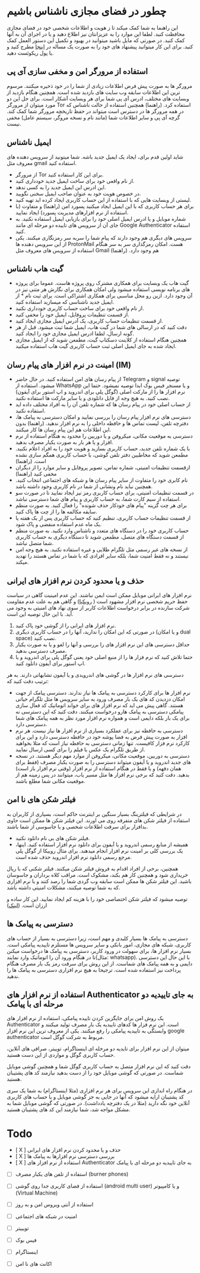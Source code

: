&rlm;

# چطور در فضای مجازی ناشناس باشیم
این راهنما به شما کمک میکند تا ز هویت و اطلاعات شخصی خود در فضای مجازی محافظت کنید. لطفا این موارد را به عزیزانتان نیز اطلاع دهید و یا در اجرای آن به آنها کمک کنید. در صورتی که مایل باشید میتوانید در بهبود و تکمیل این دستور العمل کمک کنید. برای این کار میتوانید پیشنهاد های خود را به صورت یک مساله در  [اینجا](https://github.com/theStratus/DigitalPrivacyMeasures/issues/new) مطرج کنید و یا پول ریکوئست دهید. 

## استفاده از مرورگر امن و مخفی سازی آی پی
مرورگر ها به صورت پیش فرض اطلاعات زیادی از شما را در خود ذخیره میکنند. مرسوم ترین این اطلاعات سابقه وب سایت های بازدید شده است. همچنین هنگام بازدید از وبسایت های مختلف، ادرس آی پی شما برای هر وبسایت آشکار است. برای حل این دو مورد میتوان از مرورگر Tor استفاده کرد. (راهنما)
همچنین استفاده از حالت ناشناس که در همه مرورگر ها در دسترس است میتواند در حفظ تاریخچه مرورگر شما کمک کند. گرچه آی پی و سایر اطلاعات شما (مانند نام و نسخه مروگر، سیستم عامل) مخفی نیست. 

## ایمیل ناشناس 
شاید اولین قدم برای، ایجاد یک ایمیل جدید باشه. شما میتونید از سرویس دهنده های معروف مثل gmail استفاده کنید. 
* از مرورگر Tor برای این کار استفاده کنید.
* از نام واقعی خود برای ساخت ایمیل جدید خودداری کنید.
* این ادرس این ایمیل جدید را به کسی ندهد. 
* در خصوص هویت خود به عنوان صاحب ایمیل سخنی نگویید. 
* لیستی از وبسایت هایی که با استفاده از این حساب کاربری ایجاد کرده اید تهیه کنید. 
* برای هر حساب کاربری که با این ایمیل ایجاد میکنید پسورد امن (راهنما) و متفاوت (با استفاده از نرم افزارهای مدیریت پسورد) ایجاد نمایید.
* شماره موبایل و یا ادرس ایمیل اصلی خود را برای بازیابی ایمیل استفاده نکنید. به جای آن از سرویس های تاییده دو مرحله ای مانند Google Authenticator استفاده کنید.  
* سرویس های دیگری هم وجود دارند که پیام شما را سربه سر رمزنگاری میکنند. یکی از این سرویس دهنده ها ProtonMail هست. امکان رمزگذاری سر به سر هنگام استفاده از سرویس های معروف مثل Gmail هم وجود دارد. (راهنما)

## گیت هاب ناشناس 
* گیت هاب یک وبسایت برای همکاری مشترک روی پروژه هاست. عموما برای پروژه های برنامه نویسی استفاده میشود ولی امکان همکاری برای نگارش هر متنی نیز در آن وجود دارد. ازین رو محل مناسبی برای همکاری اشتراکی است. برای ثبت نام *  از ایمیل جدید ناشناسی که میسازید استفاده کنید. 
* از نام واقعی خود برای ساخت حساب کاربری خودداری نکنید.
* از قسمت تنظیمات پروفایل، ایمیل خود را مخفی کنید. 
* از قسمت تنظیمات حساب کاربری، یک آدرس ایمیل مجازی ایجاد کنید. 
* دقت کنید که در ارسالی های شما در گیت هاب، ایمیل شما ثبت میشود. قبل از هر گونه ارسال، لطفا ادرس ایمیل مجازی خود را ایجاد کنید. 
* همچنین هنگام استفاده از کلاینت دسکتاپ گیت، مطمعن شوید که از ایمیل مجازی ایجاد شده به جای ایمیل اصلی ثبت حساب کاربری گیت هاب استفاده میکنید. 


## امینت در نرم افزار های پیام رسان (IM)
* از پیام رسان های امن استفاده کنید. در حال حاضر Telegram و signal توصیه میشود. استفاده از WhatsApp و یا مسنجر فیس بوک ابدا توصیه نمیشود. حتما این نرم افزار ها را از مارکت اصلی (گوگل پلی برای اندروید و اپ استور برای آیقون) نصب کنید. به هیچ وجه از فایل دانلودی و یا سایر مارکت ها استفاده نکنید. 
* از حساب اصلی خود در پیام رسان ها که شماره تلفن آن را به افراد مختلف داده اید استفاده نکنید. 
* دسترسی های نرم افزار پیام رسان را بررسی نمایید و امکان دسترسی به پیامک ها، دفترچه تلفن،  لیست تماس ها و حافظه داخلی را به نرم افزار ندهید. (راهنما) بدون این اطلاعات هم این پیام رسان ها کار میکنند.
 * دسترسی به موقعیت مکانی، میکروفن و یا دوربین را محدود به هنگام استفاده از نرم افزار و یا هر بار به صورت یکبار مصرف بدهید.
* با یک شماره تلفن جدید، حساب کاربری بسازید و هویت خود را به افراد اعلام نکنید. مطمعن شوید که مخاطبین دفتر تلفن گوشی، با حساب کاربری همگم سازی نشده است. (راهنما)
* ازقسمت تنظیمات امنیتی، شماره تماس، تصویر پروفایل و سایر موارد را از دیگران مخفی کنید (راهنما)
* نام کابری خود را متفاوت از سایر پیام رسان ها و شبکه های اجتماعی انتخاب کنید. همچنین نباید نام ونشانی از شما در نام کاربری وجود داشته باشد. 
* در قسمت تنظیمات امنیتی، برای حساب کاربری رمز نیز ایجاد نمایید تا در صورت سو استفاده از سیم کارت شما، به حساب کاربری و پیام های شما دسترسی نباشد. 
* برای هر چت گزینه "پیام های خودکار حذف شونده" را فعال کنید. به صورت منظم سایقه مکالمه ها را از چت ها پاک کنید. 
* از قسمت تنظیمات حساب کاربری، تنظیم کنید که حساب کاربری پس از یک هفته یا یک ماه عدم استفاده منقضی و پاک شود.
* حساب کاربری خود را در دستگاه های متعدد و ناشناس وارد نکنید. به صورت منظم از قسمت دستگاه های متصل، مطمعن شوید تا دستگاه دیگری به حساب کاربری شما متصل نباشد. 
* از نسخه های غیر رسمی مثل تلگرام طلایی و غیره استفاده نکنید. به هیچ وجه امن نیستند و نه فقط امنیت شما، بلکه سایر افرادی که با شما در تماس هستند را تهدید میکند. 


 ## حذف و یا محدود کردن نرم افزار های ایرانی
نرم افزار های ایرانی موبایل ممکن است ایمن نباشند. این عدم امینیت گاهی در سیاست حفظ حریم شخصی نرم افزار مشهود است ( [روبکیا](https://fa.wikipedia.org/wiki/روبیکا)) و گاهی هم به علت عدم مقاومت شرکت سازنده در برابر درخواست اطلاعات کاربر از سوی نهاد های امنیتی به وجود می آید. با این حال توصیه این است.
1. نرم افزار های ایرانی را از گوشی خود پاک کنید. 
2. در صورتی که این امکان را ندارید، آنها را در حساب کاربری دیگری (و یا امکان dual space) نصب کنید.
3. حداقل دسترسی های این نرم افزار های را بررسی و آنها را لغو و یا به صورت یکبار مصرف دسترسی بدهید. 
4. حتما تلاش کنید که نرم فزار ها را از منبع اصلی خود یعنی گوگل پلی برای اندروید و یا اپ استور برای آیفون دانلود کنید.

دسترسی های نرم افزار ها در گوشی های اندرویدی و یا آیفون تشابهاتی دارند. به هر ترتیب دقت کنید که:
* نرم افزار ها برای کارکرد دسترسی به پیامک ها نیاز ندارند. دسترسی پیامک از جهت امکان دزدیدن کد های یک بار مصرف ورود به سایر سرویس ها مثل تلگرام حیاتی هستند. گاهی پیش می اید که نرم افزار های برای خواند اتوماتیک کد فعال سازی پیامکی دسترسی به پیامک هارو درخواست میکنند. دقت کنید که این دسترسی نه برای یک بار بلکه دایمی است و همواره نرم افزار مورد نظر به همه پیامک های شما دسترسی دارد. 
* دسترسی به حافظه نیز برای عملکرد بسیاری از نرم افزار ها نیاز نیست. هر نرم افزار به صورت پیش فرض به فضا پوشه خود در حافظه دسترسی دارد و این برای کارکرد نرم فزار کافیست. تنها زمانی دسترسی به حافظه نیاز است که مثلا بخواهید از طریق تلگرام یک عکس یا فیلم را برای کسی ارسال نمایید. 
* دسترسی به دوربین، موقعیت مکانی، میکروفن از موارد مهم دیگر هستند. در نسخه های جدید اندروید و یا آیفون میتواند دسترسی را به صورت یکبار مصرف (فقط برای همان دفهه) و یا فقط در هنگام استفاده از نرم افزار (وقتی نرم افزار باز است) بدهید. دقت کنید که برخی نرم افزار ها مثل مسیر یاب، میتوانند در پس زمینه هم از موقعیت مکانی شما مطلع باشند. 

## فیلتر شکن های نا امن
در شرایطی که فیلترینگ بسیار سنگین بر اینترنت حاکم است، بسیاری از کاربران به استفاده از فیلتر شکن های متفرقه روی می اورند. این فیلتر شکن ها ممکن است حاوی بدافزار برای سرقت اطلاعات شخصی و یا جاسوسی از شما باشند. 
* فیلتر شکن های بی نام دانلود نکنید. 
* همیشه از منابع رسمی اندروید و یا آیفون برای دانلود نرم افزار استفاده کنید. اینها، یک بررسی کلی بر امینت نرم افزار انجام میدهند. برای مثال روبیکا از گوگل پلی مرجع رسمی دانلود نرم افزار اندروید حذف شده است. 

همچنین، برخی از افراد اقدام به فروش فیلتر شکن میکنند. فیلتر شکنی که با ریال خریداری شود و همچنین کار هم بکند، مشکوک است. مراقب کلاه برداران و جاسوسان باشید. این فیلتر شکن ها ممکن است سابقه وب گردی شما را رصد کنند و یا نرم افزاری که به شما توصیه میکنند، مشکلات امنیتی داشته باشد. 

توصیه میشود که فیلتر شکن اختصاصی خود را با هزینه کم ایجاد نمایید. این کار ساده و ارزان است. ([لینک](https://github.com/freeNet4Iran/simple_v2ray_setup))

## دسترسی به پیامک ها
دسترسی به پیامک ها بسیار کلیدی و مهم است، زیرا دسترسی به بسیار از حساب های کاربری، شبکه های مجازی، امور بانکی و سایر سرویس ها مستلزم تاییدیه پیامکی است. بسیار نرم افزار ها، برای سهولت در ورود کاربر، دسترسی به پیامک ها درخواست میکنن تا در هنگام ورود آن را اتوماتیک وارد نمایند(مثال: whatsapp). با این حال این دسترسی دایمی و به همه پیامک های شماست. از این روش برای سرقت رمز یک بار مصرف هنگام پرداخت نیز استفاده شده است. ترجیحا به هیچ نرم افزاری دسترسی به پیامک ها را ندهید. 

## استفاده از نرم افزار های Authenticator به جای تاییدیه دو مرحله ای با پیامک
یک روش امن برای جایگزین کردن تاییده پیامکی، استفاده از نرم افزار های Authenticator است. این نرم فزار ها کدهای تاییدیه یک بار مصرف تولید میکنند و وابستگی به تاییدیه پیامکی را رفع میکنند. یکی از معروف ترین این نرم افزار google authenticator مربوط به شرکت گوگل است. 

میتوان از این نرم افزار برای تایدیه دو مرحله ای اینستاگرام، توییتر، صرافی های آنلاین، حساب کاربری گوگل و مواردی از این دست هستید. 

دقت کنید که این نرم افزار متصل به حساب کاربری گوگل شما و همچنین گوشی موبایل شماست. در صورتی که گوشی موبایل خود را از دست بدهید نیازمند کد های پشتیبان هستید. 

در هنگام راه اندازی این سرویس برای هر نرم افزاری (مثلا اینستاگرام) به شما یک سری کد پشتیبان ارایه میشود که آنها در جایی به جز گوشی موبایل و یا حساب های کاربری آنلاین خود نگه دارید (مثلا در یک دفترچه یادداشت). در صورتی که گوشی موبایل شما به مشکل مواجه شد، شما نیازمند این کد های پشتیبان هستید.  




# Todo
- [ X ]  حذف و یا محدود کردن نرم افزار های ایرانی
- [ X ] بررسی دسترسی نرم افزارها به پیامک ها
- [ X ] استفاده از نرم افزار های Authenticator به جای تاییدیه دو مرحله ای با پیامک
- [ ] استفاده از تلفن های یکبار مصرف (burner phones)
- [ ]  استفاده از فضای کاربری جدا روی گوشی (android multi user) و یا کامپیوتر (Virtual Machine)
- [ ]  استفاده از آنتی ویروس امن و به روز
- [ ] امنیت در شبکه های اجتماعی 
 - [ ] تویییتر
 - [ ] فیس بوک
 - [ ] اینستاگرام
 - [ ] اکانت های نا امن


&rlm;